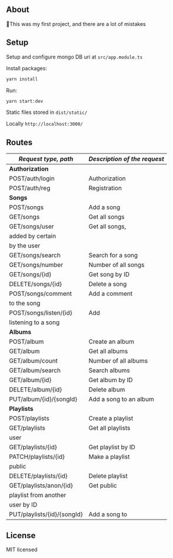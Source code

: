 ## About
🚧This was my first project, and there are a lot of mistakes

## Setup

Setup and configure mongo DB uri at `src/app.module.ts`

Install packages:
```bash
yarn install
```

Run:
```bash
yarn start:dev
```

Static files stored in `dist/static/`

Locally `http://localhost:3000/`

## Routes

| ***Request type, path***    | ***Description of the request*** |
|-----------------------------| -------------------------- |
| **Authorization**               |
| POST/auth/login             | Authorization              |
| POST/auth/reg               | Registration               |
| **Songs**                   |
| POST/songs                  | Add a song                 |
| GET/songs                   | Get all songs              |
| GET/songs/user              | Get all songs,             |
| added by certain            |
| by the user                 |
| GET/songs/search            | Search for a song          |
| GET/songs/number            | Number of all songs        |
| GET/songs/{id}              | Get song by ID             |
| DELETE/songs/{id}           | Delete a song              |
| POST/songs/comment          | Add a comment              |
| to the song                 |
| POST/songs/listen/{id}      | Add                        |
| listening to a song         |
| **Albums**                      |
| POST/album                  | Create an album            |
| GET/album                   | Get all albums             |
| GET/album/count             | Number of all albums       |
| GET/album/search            | Search albums              |
| GET/album/{id}              | Get album by ID            |
| DELETE/album/{id}           | Delete album               |
| PUT/album/{id}/{songId}     | Add a song to an album     |
| **Playlists**                   |
| POST/playlists              | Create a playlist          |
| GET/playlists               | Get all playlists          |
| user                        |
| GET/playlists/{id}          | Get playlist by ID         |
| PATCH/playlists/{id}        | Make a playlist            |
| public                      |
| DELETE/playlists/{id}       | Delete playlist            |
| GET/playlists/anon/{id}     | Get public                 |
| playlist from another       |
| user by ID                  |
| PUT/playlists/{id}/{songId} | Add a song to              |

## License

MIT licensed
